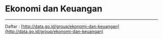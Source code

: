 Ekonomi dan Keuangan
====================


--------------------

Daftar : [http://data.go.id/group/ekonomi-dan-keuangan](http://data.go.id/group/ekonomi-dan-keuangan)
